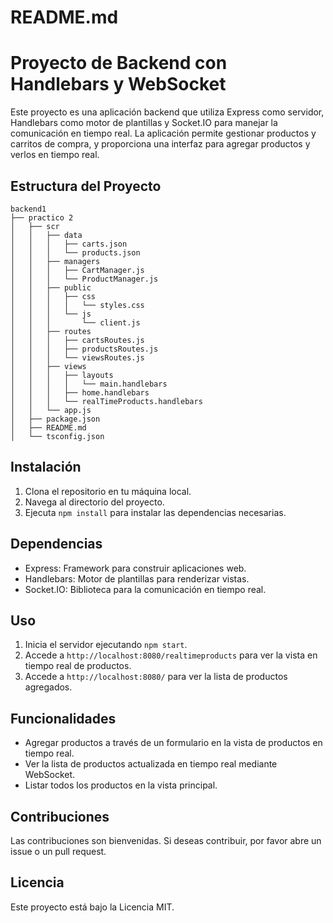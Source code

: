 # README.md

# Proyecto de Backend con Handlebars y WebSocket

Este proyecto es una aplicación backend que utiliza Express como servidor, Handlebars como motor de plantillas y Socket.IO para manejar la comunicación en tiempo real. La aplicación permite gestionar productos y carritos de compra, y proporciona una interfaz para agregar productos y verlos en tiempo real.

## Estructura del Proyecto

```
backend1
├── practico 2
│   ├── scr
│   │   ├── data
│   │   │   ├── carts.json
│   │   │   └── products.json
│   │   ├── managers
│   │   │   ├── CartManager.js
│   │   │   └── ProductManager.js
│   │   ├── public
│   │   │   ├── css
│   │   │   │   └── styles.css
│   │   │   └── js
│   │   │       └── client.js
│   │   ├── routes
│   │   │   ├── cartsRoutes.js
│   │   │   ├── productsRoutes.js
│   │   │   └── viewsRoutes.js
│   │   ├── views
│   │   │   ├── layouts
│   │   │   │   └── main.handlebars
│   │   │   ├── home.handlebars
│   │   │   └── realTimeProducts.handlebars
│   │   └── app.js
│   ├── package.json
│   ├── README.md
│   └── tsconfig.json
```

## Instalación

1. Clona el repositorio en tu máquina local.
2. Navega al directorio del proyecto.
3. Ejecuta `npm install` para instalar las dependencias necesarias.

## Dependencias

- Express: Framework para construir aplicaciones web.
- Handlebars: Motor de plantillas para renderizar vistas.
- Socket.IO: Biblioteca para la comunicación en tiempo real.

## Uso

1. Inicia el servidor ejecutando `npm start`.
2. Accede a `http://localhost:8080/realtimeproducts` para ver la vista en tiempo real de productos.
3. Accede a `http://localhost:8080/` para ver la lista de productos agregados.

## Funcionalidades

- Agregar productos a través de un formulario en la vista de productos en tiempo real.
- Ver la lista de productos actualizada en tiempo real mediante WebSocket.
- Listar todos los productos en la vista principal.

## Contribuciones

Las contribuciones son bienvenidas. Si deseas contribuir, por favor abre un issue o un pull request.

## Licencia

Este proyecto está bajo la Licencia MIT.